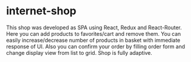 # internet-shop

This shop was developed as SPA using React, Redux and React-Router.
Here you can add products to favorites/cart and remove them.
You can easily increase/decrease number of products in basket with immediate response of UI.
Also you can confirm your order by filling order form and change display view from list to grid.
Shop is fully adaptive.
